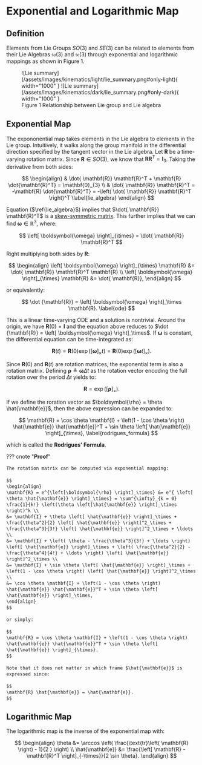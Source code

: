 # Exponential and Logarithmic Map

## Definition

Elements from Lie Groups $SO(3)$ and $SE(3)$ can be related to elements from their Lie Algebras $\mathfrak{so}(3)$ and $\mathfrak{se}(3)$ through exponential and logarithmic mappings as shown in Figure 1.

<figure markdown>
  ![Lie summary](/assets/images/kinematics/light/lie_summary.png#only-light){ width="1000" }
  ![Lie summary](/assets/images/kinematics/dark/lie_summary.png#only-dark){ width="1000" }
  <figcaption>Figure 1 Relationship between Lie group and Lie algebra</figcaption>
</figure>

## Exponential Map

The expononential map takes elements in the Lie algebra to elements in the Lie group. Intuitively, it walks along the group manifold in the differential direction specified by the tangent vector in the Lie algebra. Let $\mathbf{R}$ be a time-varying rotation matrix. Since $\mathbf{R} \in SO(3)$, we know that $\mathbf{R} \mathbf{R}^T = \mathbf{I}_3$. Taking the derivative from both sides:

$$
\begin{align}
& \dot{ \mathbf{R}} \mathbf{R}^T + \mathbf{R} \dot{\mathbf{R}^T} = \mathbf{0}_{3} \\
& \dot{ \mathbf{R}} \mathbf{R}^T = -\mathbf{R} \dot{\mathbf{R}^T} = -\left( \dot{ \mathbf{R}} \mathbf{R}^T \right)^T \label{lie_algebra}
\end{align}
$$

Equation ($\ref{lie_algebra}$) implies that $\dot{ \mathbf{R}} \mathbf{R}^T$ is a [skew-symmetric matrix](https://en.wikipedia.org/wiki/Skew-symmetric_matrix). This further implies
that we can find $\boldsymbol{\omega} \in \mathbb{R}^3$, where:

$$
\left[ \boldsymbol{\omega} \right]_{\times} = \dot{ \mathbf{R}} \mathbf{R}^T
$$

Right multiplying both sides by $\mathbf{R}$:

$$
\begin{align}
\left[ \boldsymbol{\omega} \right]_{\times} \mathbf{R} &= \dot{ \mathbf{R}} \mathbf{R}^T \mathbf{R} \\
\left[ \boldsymbol{\omega} \right]_{\times} \mathbf{R} &= \dot{ \mathbf{R}},
\end{align}
$$ 

or equivalently:

$$
\dot {\mathbf{R}} =  \left[ \boldsymbol{\omega} \right]_\times \mathbf{R}. \label{ode}
$$

This is a linear time-varying ODE and a solution is nontrivial. Around the origin, we have $\mathbf{R}(0) = \mathbf{I}$ and the equation above reduces to $\dot {\mathbf{R}} = \left[ \boldsymbol{\omega} \right]_\times$. If $\boldsymbol{\omega}$ is constant, the differential equation can be time-integrated as:

$$
\mathbf{R}(t) = \mathbf{R}(0) \exp{\left(\left[ \boldsymbol{\omega} \right]_\times t\right)} = \mathbf{R}(0) \exp{\left(\left[ \boldsymbol{\omega} t \right]_\times \right)}.
$$

Since $\mathbf{R}(0)$ and $\mathbf{R}(t)$ are rotation matrices, the exponential term is also a rotation matrix. Defining $\boldsymbol{\rho} \triangleq \boldsymbol{\omega} \Delta t$ as the rotation vector encoding the full rotation over the period $\Delta t$ yields to:

$$
\mathbf{R} = \exp{\left(\left[ \boldsymbol{\rho} \right]_\times \right)}.
$$

If we define the roration vector as $\boldsymbol{\rho} = \theta \hat{\mathbf{e}}$, then the above expression can be expanded to:

$$
\mathbf{R} = \cos \theta \mathbf{I} + \left(1 - \cos \theta \right) \hat{\mathbf{e}} \hat{\mathbf{e}}^T + \sin \theta \left[ \hat{\mathbf{e}} \right]_{\times}, \label{rodrigues_formula}
$$

which is called the **Rodrigues' Formula**.

??? cnote "**Proof**"

    The rotation matrix can be computed via exponential mapping:

    $$
    \begin{align}
    \mathbf{R} = e^{\left[\boldsymbol{\rho} \right]_\times} &= e^{ \left[ \theta \hat{\mathbf{e}} \right]_\times} = \sum^{\infty}_{k = 0} \frac{1}{k!} \left(\theta \left[\hat{\mathbf{e}} \right]_\times \right)^k \\
    &= \mathbf{I} + \theta \left[ \hat{\mathbf{e}} \right]_\times + \frac{\theta^2}{2} \left[ \hat{\mathbf{e}} \right]^2_\times + 
    \frac{\theta^3}{3!} \left[ \hat{\mathbf{e}} \right]^2_\times + \ldots \\
    &= \mathbf{I} + \left( \theta - \frac{\theta^3}{3!} + \ldots \right) \left[ \hat{\mathbf{e}} \right]_\times + \left( \frac{\theta^2}{2} - \frac{\theta^4}{4!} + \ldots \right) \left[ \hat{\mathbf{e}} \right]^2_\times \\
    &= \mathbf{I} + \sin \theta \left[ \hat{\mathbf{e}} \right]_\times + \left(1 - \cos \theta \right) \left[ \hat{\mathbf{e}} \right]^2_\times \\
    &= \cos \theta \mathbf{I} + \left(1 - \cos \theta \right) \hat{\mathbf{e}} \hat{\mathbf{e}}^T + \sin \theta \left[ \hat{\mathbf{e}} \right]_\times,
    \end{align}
    $$

    or simply:

    $$
    \mathbf{R} = \cos \theta \mathbf{I} + \left(1 - \cos \theta \right) \hat{\mathbf{e}} \hat{\mathbf{e}}^T + \sin \theta \left[ \hat{\mathbf{e}} \right]_{\times}.
    $$

    Note that it does not matter in which frame $\hat{\mathbf{e}}$ is expressed since:

    $$
    \mathbf{R} \hat{\mathbf{e}} = \hat{\mathbf{e}}.
    $$


## Logarithmic Map

The logarithmic map is the inverse of the exponential map with:

$$
\begin{align}
\theta &= \arccos \left( \frac{\text{tr}\left( \mathbf{R} \right) - 1}{2 } \right) \\
\hat{\mathbf{e}} &= \frac{\left[ \mathbf{R} - \mathbf{R}^T \right]_{-\times}}{2 \sin \theta}.
\end{align}
$$
